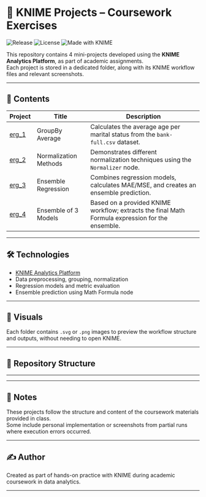 # 🧪 KNIME Projects – Coursework Exercises

![Release](https://img.shields.io/github/v/release/mischa24/knime-workflows)
![License](https://img.shields.io/badge/license-MIT-green)
![Made with KNIME](https://img.shields.io/badge/made%20with-KNIME-yellow)

This repository contains 4 mini-projects developed using the **KNIME Analytics Platform**, as part of academic assignments.  
Each project is stored in a dedicated folder, along with its KNIME workflow files and relevant screenshots.

---

## 📂 Contents

| Project | Title | Description |
|--------|-------|-------------|
| [erg_1](./erg_1/) | GroupBy Average | Calculates the average age per marital status from the `bank-full.csv` dataset. |
| [erg_2](./erg_2/) | Normalization Methods | Demonstrates different normalization techniques using the `Normalizer` node. |
| [erg_3](./erg_3/) | Ensemble Regression | Combines regression models, calculates MAE/MSE, and creates an ensemble prediction. |
| [erg_4](./erg_4/) | Ensemble of 3 Models | Based on a provided KNIME workflow; extracts the final Math Formula expression for the ensemble. |

---

## 🛠 Technologies

- [KNIME Analytics Platform](https://www.knime.com/)
- Data preprocessing, grouping, normalization
- Regression models and metric evaluation
- Ensemble prediction using Math Formula node

---

## 📸 Visuals

Each folder contains `.svg` or `.png` images to preview the workflow structure and outputs, without needing to open KNIME.

---

## 📁 Repository Structure

---------------------------------------------------------------

---

## 📌 Notes

These projects follow the structure and content of the coursework materials provided in class.  
Some include personal implementation or screenshots from partial runs where execution errors occurred.

---

## ✍️ Author

Created as part of hands-on practice with KNIME during academic coursework in data analytics.

****
